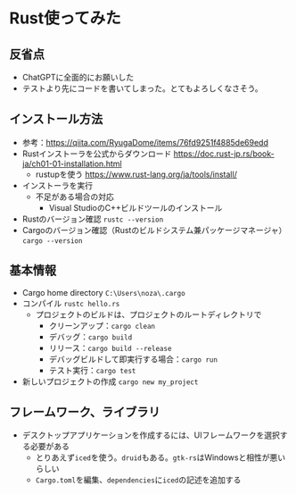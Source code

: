 # Rust使ってみた

## 反省点
- ChatGPTに全面的にお願いした
- テストより先にコードを書いてしまった。とてもよろしくなさそう。

## インストール方法
- 参考：https://qiita.com/RyugaDome/items/76fd9251f4885de69edd
- Rustインストーラを公式からダウンロード
    https://doc.rust-jp.rs/book-ja/ch01-01-installation.html
    - rustupを使う
        https://www.rust-lang.org/ja/tools/install/
- インストーラを実行
    - 不足がある場合の対応
        - Visual StudioのC++ビルドツールのインストール
- Rustのバージョン確認
    `rustc --version`
- Cargoのバージョン確認（Rustのビルドシステム兼パッケージマネージャ）
    `cargo --version`


## 基本情報
- Cargo home directory `C:\Users\noza\.cargo`
- コンパイル `rustc hello.rs`
    - プロジェクトのビルドは、プロジェクトのルートディレクトリで
        - クリーンアップ：`cargo clean`
        - デバッグ：`cargo build`
        - リリース：`cargo build --release`
        - デバッグビルドして即実行する場合：`cargo run`
        - テスト実行：`cargo test`
- 新しいプロジェクトの作成 `cargo new my_project`

## フレームワーク、ライブラリ
- デスクトップアプリケーションを作成するには、UIフレームワークを選択する必要がある
    - とりあえず`iced`を使う。`druid`もある。`gtk-rs`はWindowsと相性が悪いらしい
    - `Cargo.toml`を編集、`dependencies`に`iced`の記述を追加する
